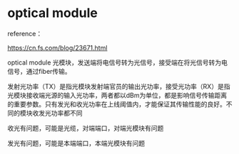 # optical module

reference：

https://cn.fs.com/blog/23671.html

optical module 光模块，发送端将电信号转为光信号，接受端在将光信号转为电信号，通过fiber传输。

发射光功率（TX）是指光模块发射端官员的输出光功率，接受光功率（RX）是指光模块接收端光源的输入光功率，两者都以dBm为单位，都是影响信号传输距离的重要参数。只有发光和收光功率在上线阈值内，才能保证其传输性能的良好。不同的模块收发光功率都不同

收光有问题，可能是光缆，对端端口，对端光模块有问题

发光有问题，可能是本端端口，本端光模块有问题

